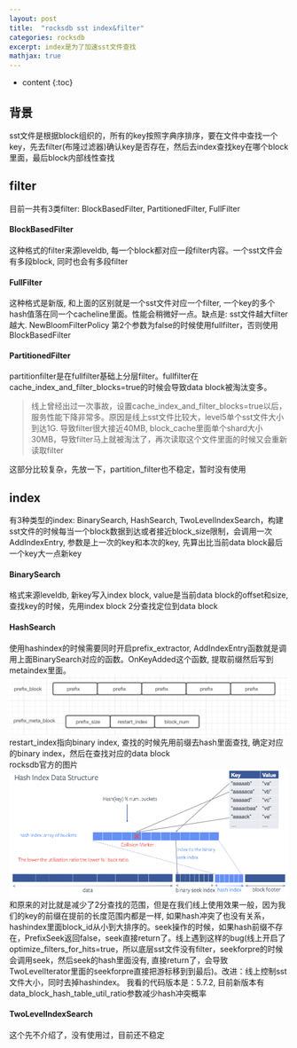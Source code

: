 ```yaml
---
layout: post
title:  "rocksdb sst index&filter"
categories: rocksdb
excerpt: index是为了加速sst文件查找
mathjax: true
---
```


* content
{:toc}

## 背景
sst文件是根据block组织的，所有的key按照字典序排序，要在文件中查找一个key，先去filter(布隆过滤器)确认key是否存在，然后去index查找key在哪个block里面，最后block内部线性查找

## filter
目前一共有3类filter: BlockBasedFilter, PartitionedFilter,  FullFilter<br/>
#### BlockBasedFilter
这种格式的filter来源leveldb, 每一个block都对应一段filter内容。一个sst文件会有多段block, 同时也会有多段filter

#### FullFilter
这种格式是新版,  和上面的区别就是一个sst文件对应一个filter, 一个key的多个hash值落在同一个cacheline里面。性能会稍微好一点。缺点是: sst文件越大filter越大. NewBloomFilterPolicy 第2个参数为false的时候使用fullfilter，否则使用BlockBasedFilter

#### PartitionedFilter
partitionfilter是在fullfilter基础上分层filter。fullfilter在cache_index_and_filter_blocks=true的时候会导致data block被淘汰变多。
>线上曾经出过一次事故，设置cache_index_and_filter_blocks=true以后，服务性能下降非常多。原因是线上sst文件比较大，level5单个sst文件大小到达1G. 导致filter很大接近40MB, block_cache里面单个shard大小30MB，导致filter马上就被淘汰了，再次读取这个文件里面的时候又会重新读取filter

这部分比较复杂，先放一下，partition_filter也不稳定，暂时没有使用

## index
有3种类型的index: BinarySearch, HashSearch, TwoLevelIndexSearch，构建sst文件的时候每当一个block数据到达或者接近block_size限制，会调用一次AddIndexEntry, 参数是上一次的key和本次的key, 先算出比当前data block最后一个key大一点新key

#### BinarySearch
格式来源leveldb, 新key写入index block, value是当前data block的offset和size, 查找key的时候，先用index block 2分查找定位到data block
#### HashSearch
使用hashindex的时候需要同时开启prefix_extractor,  AddIndexEntry函数就是调用上面BinarySearch对应的函数。OnKeyAdded这个函数, 提取前缀然后写到metaindex里面。 
![](/images/hashindex.png)<br/>
restart_index指向binary index, 查找的时候先用前缀去hash里面查找, 确定对应的binary index，然后在查找对应的data block<br/>
rocksdb官方的图片
![](/images/hash-index-data-structure.png)<br/>
和原来的对比就是减少了2分查找的范围，但是在我们线上使用效果一般，因为我们的key的前缀在提前的长度范围内都是一样, 如果hash冲突了也没有关系，hashindex里面block_id从小到大排序的。seek操作的时候，如果hash前缀不存在，PrefixSeek返回false，seek直接return了。线上遇到这样的bug(线上开启了optimize_filters_for_hits=true，所以底层sst文件没有filter，seekforpre的时候会调用seek，然后seek的hash里面没有, 直接return了，会导致TwoLevelIterator里面的seekforpre直接把游标移到到最后)。改进：线上控制sst文件大小，同时去掉hashindex。
我看的代码版本是：5.7.2, 目前新版本有data_block_hash_table_util_ratio参数减少hash冲突概率
#### TwoLevelIndexSearch
这个先不介绍了，没有使用过，目前还不稳定
